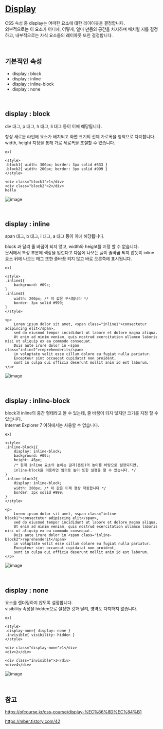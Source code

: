 # [Display](https://developer.mozilla.org/ko/docs/Web/CSS/display)
CSS 속성 중 display는 어떠한 요소에 대한 레이아웃을 결정합니다.   
외부적으로는 이 요소가 어디에, 어떻게, 얼마 만큼의 공간을 차지하며 배치될 지를 결정하고, 내부적으로는 자식 요소들의 레이아웃 또한 결정합니다.

<br/>

## 기본적인 속성
- display : block
- display : inline
- display : inline-block
- display : none

<br/>

## display : block
div 태그, p 태그, h 태그, li 태그 등이 이에 해당됩니다.

항상 새로운 라인에 요소가 배치되고 화면 크기의 전체 가로폭을 영역으로 차지합니다.    
width, height 지정을 통해 가로 세로폭을 조절할 수 있습니다.   

`ex)`
```
<style>
.block1{ width: 300px; border: 3px solid #333 }
.block2{ width: 200px; border: 3px solid #999 }
</style>

<div class="block1">1</div>
<div class="block2">2</div>
hello
```
![image](https://user-images.githubusercontent.com/90454621/235596436-b5f263dd-f1bb-4fc9-9bb5-2216ff230ad6.png)

<br/>

## display : inline
span 태그, b 태그, i 태그, a 태그 등이 이에 해당됩니다.

block 과 달리 줄 바꿈이 되지 않고, width와 height를 지정 할 수 없습니다.   
문서에서 특정 부분에 색상을 입힌다고 다음에 나오는 글이 줄바꿈 되지 않듯이 inline 요소 뒤에 나오는 태그 또한 줄바꿈 되지 않고 바로 오른쪽에 표시됩니다.   

`ex)`
```
<style>
.inline1{
	background: #09c;
}
.inline2{
	width: 200px; /* 이 값은 무시됩니다 */
	border: 3px solid #999;
}
</style>

<p>
	Lorem ipsum dolor sit amet, <span class="inline1">consectetur adipiscing elit</span>,
	sed do eiusmod tempor incididunt ut labore et dolore magna aliqua.
	Ut enim ad minim veniam, quis nostrud exercitation ullamco laboris nisi ut aliquip ex ea commodo consequat.
	Duis aute irure dolor in <span class="inline2">reprehenderit</span>
	in voluptate velit esse cillum dolore eu fugiat nulla pariatur.
	Excepteur sint occaecat cupidatat non proident,
	sunt in culpa qui officia deserunt mollit anim id est laborum.
</p>
```
![image](https://user-images.githubusercontent.com/90454621/235597122-2b4668f8-8de5-4146-8b00-2e4cf885ec54.png)

<br/>

## display : inline-block
block과 inline의 중간 형태라고 볼 수 있는데, 줄 바꿈이 되지 않지만 크기를 지정 할 수 있습니다.   
Internet Explorer 7 이하에서는 사용할 수 없습니다.   

`ex)`
```
<style>
.inline-block1{
	display: inline-block;
	background: #09c;
	height: 45px;
	/* 원래 inline 요소의 높이는 글자(폰트)의 높이를 바탕으로 설정되지만,
	inline-block을 이용하면 임의로 높이 또한 설정을 할 수 있습니다. */
}
.inline-block2{
	display: inline-block;
	width: 200px; /* 이 값은 이제 정상 작동합니다 */
	border: 3px solid #999;
}
</style>

<p>
	Lorem ipsum dolor sit amet, <span class="inline-block1">consectetur adipiscing elit</span>,
	sed do eiusmod tempor incididunt ut labore et dolore magna aliqua.
	Ut enim ad minim veniam, quis nostrud exercitation ullamco laboris nisi ut aliquip ex ea commodo consequat.
	Duis aute irure dolor in <span class="inline-block2">reprehenderit</span>
	in voluptate velit esse cillum dolore eu fugiat nulla pariatur.
	Excepteur sint occaecat cupidatat non proident,
	sunt in culpa qui officia deserunt mollit anim id est laborum.
</p>
```
![image](https://user-images.githubusercontent.com/90454621/235597446-969920d0-c700-462d-a585-b1209307ab0c.png)

<br/>

## display : none
요소를 렌더링하지 않도록 설정합니다.   
visibility 속성을 hidden으로 설정한 것과 달리, 영역도 차지하지 않습니다.   

`ex)`
```
<style>
.display-none{ display: none }
.invisible{ visibility: hidden }
</style>

<div class="display-none">1</div>
<div>2</div>

<div class="invisible">3</div>
<div>4</div>
```
![image](https://user-images.githubusercontent.com/90454621/235597790-cacb6588-b058-4697-a66b-a9ce19f0fe40.png)

<br/>

## 참고
https://ofcourse.kr/css-course/display-%EC%86%8D%EC%84%B1

https://mber.tistory.com/42
